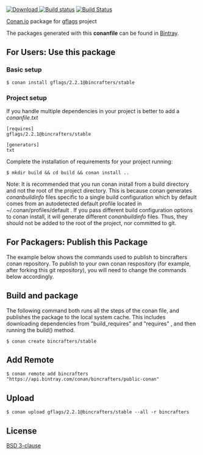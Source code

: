 [![Download](https://api.bintray.com/packages/bincrafters/public-conan/gflags%3Abincrafters/images/download.svg) ](https://bintray.com/bincrafters/public-conan/gflags%3Abincrafters/_latestVersion)
[![Build status](https://ci.appveyor.com/api/projects/status/8aitfhm66yj79onr?svg=true)](https://ci.appveyor.com/project/BinCrafters/conan-gflags)
[![Build Status](https://travis-ci.org/bincrafters/conan-gflags.svg?branch=stable%2F2.2.1)](https://travis-ci.org/bincrafters/conan-gflags)


[Conan.io](https://conan.io) package for [gflags](https://github.com/gflags/gflags) project

The packages generated with this **conanfile** can be found in [Bintray](https://bintray.com/bincrafters/public-conan/gflags%3Abincrafters).

## For Users: Use this package

### Basic setup

    $ conan install gflags/2.2.1@bincrafters/stable

### Project setup

If you handle multiple dependencies in your project is better to add a *conanfile.txt*

    [requires]
    gflags/2.2.1@bincrafters/stable

    [generators]
    txt

Complete the installation of requirements for your project running:

    $ mkdir build && cd build && conan install ..

Note: It is recommended that you run conan install from a build directory and not the root of the project directory.  This is because conan generates *conanbuildinfo* files specific to a single build configuration which by default comes from an autodetected default profile located in ~/.conan/profiles/default .  If you pass different build configuration options to conan install, it will generate different *conanbuildinfo* files.  Thus, they should not be added to the root of the project, nor committed to git.

## For Packagers: Publish this Package

The example below shows the commands used to publish to bincrafters conan repository. To publish to your own conan respository (for example, after forking this git repository), you will need to change the commands below accordingly.

## Build and package

The following command both runs all the steps of the conan file, and publishes the package to the local system cache.  This includes downloading dependencies from "build_requires" and "requires" , and then running the build() method.

    $ conan create bincrafters/stable

## Add Remote

    $ conan remote add bincrafters "https://api.bintray.com/conan/bincrafters/public-conan"

## Upload

    $ conan upload gflags/2.2.1@bincrafters/stable --all -r bincrafters

## License
[BSD 3-clause](LICENSE)
